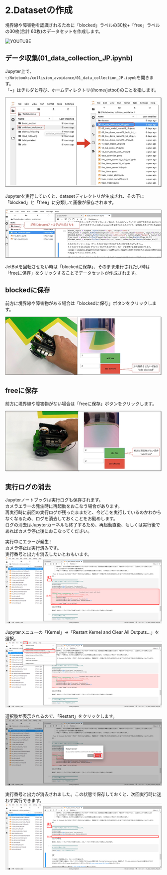 # 2.Datasetの作成

境界線や障害物を認識されるために「blocked」ラベルの30枚+「free」ラベルの30枚(合計 60枚)のデータセットを作成します。

![YOUTUBE](IrvQHF1x0DM)

## データ収集(01_data_collection_JP.ipynb)

Jupyter上で、`~/Notebooks/collision_avoidance/01_data_collection_JP.ipynb`を開きます。  
「~」はチルダと呼び、ホームディレクトリ(/home/jetbot)のことを指します。

![](./img/menu001_2.jpg)

Jupyterを実行していくと、datasetディレクトリが生成され、その下に「blocked」と「free」に分類して画像が保存されます。

![](./img/sample001.jpg)

JetBotを回転させたい時は「blockedに保存」、そのまま走行されたい時は「freeに保存」をクリックすることでデータセットが作成されます。

## blockedに保存

前方に境界線や障害物がある場合は「blockedに保存」ボタンをクリックします。

![](./img/data001.jpg)

## freeに保存

前方に境界線や障害物がない場合は「freeに保存」ボタンをクリックします。

![](./img/data002.jpg)

## 実行ログの消去

Jupyterノートブックは実行ログも保存されます。  
カメラエラーの発生時に再起動をおこなう場合があります。  
再実行時に前回の実行ログが残ったままだと、今どこを実行しているのかわからなくなるため、ログを消去しておくことをお勧めします。  
ログの消去はJupyterカーネルも終了するため、再起動直後、もしくは実行後であればカメラ停止後におこなってください。

実行中にエラーが発生！  
カメラ停止は実行済みです。  
実行番号と出力を消去したいとおもいます。
![](./img/jupyter-restart-kernel-and-clear1.png)

Jupyterメニューの「Kernel」->「Restart Kernel and Clear All Outputs...」を選択。
![](./img/jupyter-restart-kernel-and-clear2.png)

選択肢が表示されるので、「Restart」をクリックします。
![](./img/jupyter-restart-kernel-and-clear3.png)

実行番号と出力が消去されました。この状態で保存しておくと、次回実行時に迷わず実行できます。
![](./img/jupyter-restart-kernel-and-clear4.png)


